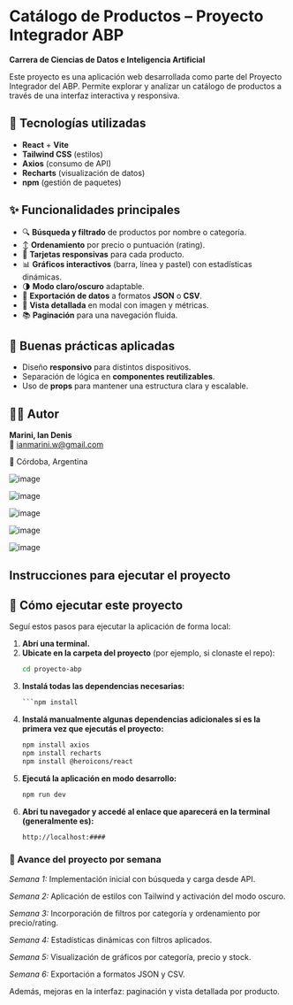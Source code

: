 # Catálogo de Productos – Proyecto Integrador ABP  
**Carrera de Ciencias de Datos e Inteligencia Artificial**

Este proyecto es una aplicación web desarrollada como parte del Proyecto Integrador del ABP. Permite explorar y analizar un catálogo de productos a través de una interfaz interactiva y responsiva.

## 🔧 Tecnologías utilizadas

- **React** + **Vite**
- **Tailwind CSS** (estilos)
- **Axios** (consumo de API)
- **Recharts** (visualización de datos)
- **npm** (gestión de paquetes)

## ✨ Funcionalidades principales

- 🔍 **Búsqueda y filtrado** de productos por nombre o categoría.  
- ↕️ **Ordenamiento** por precio o puntuación (rating).  
- 🧩 **Tarjetas responsivas** para cada producto.  
- 📊 **Gráficos interactivos** (barra, línea y pastel) con estadísticas dinámicas.  
- 🌗 **Modo claro/oscuro** adaptable.  
- 📄 **Exportación de datos** a formatos **JSON** o **CSV**.  
- 📌 **Vista detallada** en modal con imagen y métricas.  
- 📚 **Paginación** para una navegación fluida.  

## 🧠 Buenas prácticas aplicadas

- Diseño **responsivo** para distintos dispositivos.
- Separación de lógica en **componentes reutilizables**.
- Uso de **props** para mantener una estructura clara y escalable.

## 👩‍💻 Autor

**Marini, Ian Denis**  
📧 ianmarini.w@gmail.com 

📍 Córdoba, Argentina

![image](https://github.com/user-attachments/assets/e5760739-10e2-4651-80ab-3e68321af06b)

![image](https://github.com/user-attachments/assets/61301ba8-6afb-4ecf-9bf6-00f7387010d8)

![image](https://github.com/user-attachments/assets/61da8e99-caee-4eea-92c9-d0b2c457e83b)

![image](https://github.com/user-attachments/assets/ce441b82-69ee-468f-98e4-3bbc9ee07bda)

![image](https://github.com/user-attachments/assets/17d42110-b2f4-4fda-bbb8-dbe361bdea6f)

## Instrucciones para ejecutar el proyecto

## 🚀 Cómo ejecutar este proyecto

Seguí estos pasos para ejecutar la aplicación de forma local:

1. **Abrí una terminal.**
2. **Ubicate en la carpeta del proyecto** (por ejemplo, si clonaste el repo):
   ```bash
   cd proyecto-abp

3. **Instalá todas las dependencias necesarias:**
   ```bash
   ```npm install
   
5. **Instalá manualmente algunas dependencias adicionales si es la primera vez que ejecutás el proyecto:**
      ```bash
      npm install axios
      npm install recharts
      npm install @heroicons/react

6. **Ejecutá la aplicación en modo desarrollo:**
      ```bash
      npm run dev

7. **Abrí tu navegador y accedé al enlace que aparecerá en la terminal (generalmente es):**
      ```bash
      http://localhost:####
      
### 📅 Avance del proyecto por semana
*Semana 1:* Implementación inicial con búsqueda y carga desde API.

*Semana 2:* Aplicación de estilos con Tailwind y activación del modo oscuro.

*Semana 3:* Incorporación de filtros por categoría y ordenamiento por precio/rating.

*Semana 4:* Estadísticas dinámicas con filtros aplicados.

*Semana 5:* Visualización de gráficos por categoría, precio y stock.

*Semana 6:* Exportación a formatos JSON y CSV.

Además, mejoras en la interfaz: paginación y vista detallada por producto.





